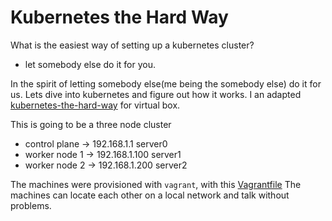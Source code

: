 # Kubernetes the Hard Way
 What is the easiest way of setting up a kubernetes cluster?
 - let somebody else do it for you.

In the spirit of letting somebody else(me being the somebody else) do it for us. 
Lets dive into kubernetes and figure out how it works. I an adapted [kubernetes-the-hard-way](https://github.com/sgargel/kubernetes-the-hard-way) for virtual box.

This is going to be a three node cluster
* control plane -> 192.168.1.1 server0
* worker node 1 -> 192.168.1.100 server1
* worker node 2 -> 192.168.1.200 server2

The machines were provisioned with `vagrant`, with this [Vagrantfile](https://github.com/Joe-Degs/linux-networking/tree/lab-setup/Vagrantfile)
The machines can locate each other on a local network and talk without problems.
